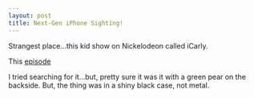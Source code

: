 ```yaml
---
layout: post
title: Next-Gen iPhone Sighting!
---
```


Strangest place…this kid show on Nickelodeon called iCarly.

This
[episode](http://www.tv.com/icarly/ipromote-techfoots/episode/1184857/summary.html)

I tried searching for it…but, pretty sure it was it with a green pear on
the backside. But, the thing was in a shiny black case, not metal.
